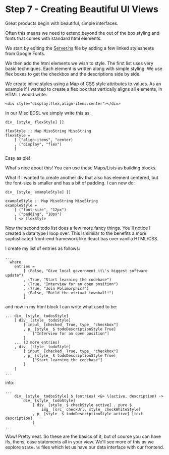 Step 7 - Creating Beautiful UI Views
====================================

Great products begin with beautiful, simple interfaces.

Often this means we need to extend beyond the out of the box styling and fonts that comes with standard html elements.

We start by editing the [Server.hs](Server.hs) file by adding a few linked stylesheets from Google Fonts.

We then add the html elements we wish to style. The first list uses very basic techniques. Each element is written along with simple styling. We use flex boxes to get the checkbox and the descriptions side by side.

We create inline styles using a Map of CSS style attributes to values. As an example if I wanted to create a flex box that vertically aligns all elements, in HTML I would write:
```
<div style="display:flex,align-items:center"></div>
```

In our Miso EDSL we simply write this as:
```
div_ [style_ flexStyle] []

flexStyle :: Map MisoString MisoString
flexStyle =
    [ ("align-items", "center)
    , ("display", "flex")
    ]
```

Easy as pie!

What's nice about this! You can use these Maps/Lists as building blocks.

What if I wanted to create another div that also has element centered, but the font-size is smaller and has a bit of padding. I can now do:
```
div_ [style_ exampleStyle] []

exampleStyle :: Map MisoString MisoString
exampleStyle =
    [ ("font-size", "12px")
    , ("padding", "10px")
    ] <> flexStyle
```

Now the second todo list does a few more fancy things. You'll notice I created a data type I loop over. This is similar to the benefits a more sophisticated front-end framework like React has over vanilla HTML/CSS.

I create my list of entries as follows:
```
...
  where
    entries =
        [ (False, "Give local government it\'s biggest software update")
        , (True, "Start learning the codebase")
        , (True, "Interview for an open position")
        , (True, "Join Polimorphic!")
        , (False, "Build the virtual townhall!")
        ]
```

and now in my html block I can write what used to be:
```
... div_ [style_ todosStyle]
    [ div_ [style_ todoStyle]
        [ input_ [checked_ True, type_ "checkbox"]
        , p_ [style_ $ todoDescriptionStyle True]
            ["Interview for an open position"]
        ]
    ... (3 more entries)
    , div_ [style_ todoStyle]
        [ input_ [checked_ True, type_ "checkbox"]
        , p_ [style_ $ todoDescriptionStyle True]
            ["Start learning the codebase"]
        ]
    ]
...
```

into:
```
...
    div_ [style_ todosStyle] $ (entries) <&> \(active, description) ->
        div_ [style_ todoStyle]
            [ div_ [style_ $ checkStyle active] . pure $
                img_ [src_ checkUrl, style_ checkWhiteStyle]
            , p_ [style_ $ todoDescriptionStyle active] [text description]
            ]
...
```

Wow! Pretty neat. So these are the basics of it, but of course you can have ifs, thens, case statements all in your view. We'll see more of this as we explore `State.hs` files which let us have our data interface with our frontend.